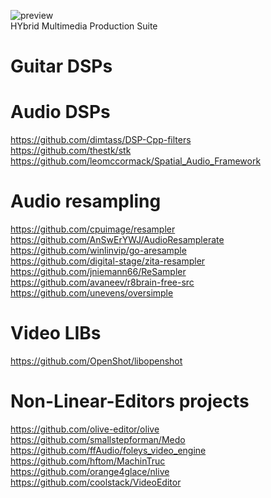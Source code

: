 ![preview](http://www.forart.it/progetti/HyMPS/logo.png)<br>
HYbrid Multimedia Production Suite

# Guitar DSPs
    
# Audio DSPs
https://github.com/dimtass/DSP-Cpp-filters<br>
https://github.com/thestk/stk<br>
https://github.com/leomccormack/Spatial_Audio_Framework<br>

# Audio resampling
https://github.com/cpuimage/resampler<br>
https://github.com/AnSwErYWJ/AudioResamplerate<br>
https://github.com/winlinvip/go-aresample<br>
https://github.com/digital-stage/zita-resampler<br>
https://github.com/jniemann66/ReSampler<br>
https://github.com/avaneev/r8brain-free-src<br>
https://github.com/unevens/oversimple<br>



# Video LIBs
https://github.com/OpenShot/libopenshot<br>

# Non-Linear-Editors projects
https://github.com/olive-editor/olive<br>
https://github.com/smallstepforman/Medo<br>
https://github.com/ffAudio/foleys_video_engine<br>
https://github.com/hftom/MachinTruc<br>
https://github.com/orange4glace/nlive<br>
https://github.com/coolstack/VideoEditor<br>

    
